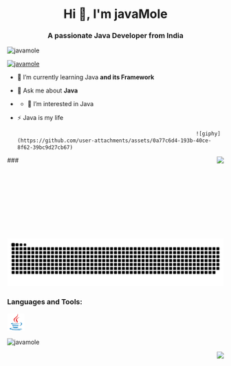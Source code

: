 <!---
javaMole/javaMole is a ✨ special ✨ repository because its `README.md` (this file) appears on your GitHub profile.
You can click the Preview link to take a look at your changes.
--->
<h1 align="center">Hi 👋, I'm javaMole</h1>
<h3 align="center">A passionate Java Developer from India</h3>

<p align="left"> <img src="https://komarev.com/ghpvc/?username=javamole&label=Profile%20views&color=0e75b6&style=flat" alt="javamole" /> </p>

<p align="left"> <a href="https://github.com/ryo-ma/github-profile-trophy"><img src="https://github-profile-trophy.vercel.app/?username=javamole" alt="javamole" /></a> </p>

- 🌱 I’m currently learning Java **and its Framework**
- 💬 Ask me about **Java**
- - 👀 I’m interested in Java
- ⚡ Java is my life

                                                                                                  
                                                                ![giphy](https://github.com/user-attachments/assets/0a77c6d4-193b-40ce-8f62-39bc9d27cb67)
              
<img align="right" height="191" src="https://github.com/user-attachments/assets/0a77c6d4-193b-40ce-8f62-39bc9d27cb67"  />
###

<br clear="both">

<img src="https://raw.githubusercontent.com/javaMole/javaMole/output/snake.svg" alt="Snake animation" />

###




<h3 align="left">Languages and Tools:</h3>
<p align="left"> <a href="https://www.java.com" target="_blank" rel="noreferrer"> <img src="https://raw.githubusercontent.com/devicons/devicon/master/icons/java/java-original.svg" alt="java" width="40" height="40"/> </a> </p>

<p><img align="center" src="https://github-readme-streak-stats.herokuapp.com/?user=javamole&" alt="javamole" /></p>

<img align="right" height="191" src="https://i.giphy.com/media/v1.Y2lkPTc5MGI3NjExcWUzbzgxeWZxODN3N2h1Ym5yMm56d3lxb2Jmem0wY21wOWNsNWtydiZlcD12MV9pbnRlcm5hbF9naWZfYnlfaWQmY3Q9Zw/dBsJwo17cbYvs8vqfx/giphy.gif"  />


